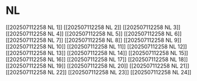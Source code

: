 
# NL

[[202507112258 NL 1]]
[[202507112258 NL 2]]
[[202507112258 NL 3]]
[[202507112258 NL 4]]
[[202507112258 NL 5]]
[[202507112258 NL 6]]
[[202507112258 NL 7]]
[[202507112258 NL 8]]
[[202507112258 NL 9]]
[[202507112258 NL 10]]
[[202507112258 NL 11]]
[[202507112258 NL 12]]
[[202507112258 NL 13]]
[[202507112258 NL 14]]
[[202507112258 NL 15]]
[[202507112258 NL 16]]
[[202507112258 NL 17]]
[[202507112258 NL 18]]
[[202507112258 NL 19]]
[[202507112258 NL 20]]
[[202507112258 NL 21]]
[[202507112258 NL 22]]
[[202507112258 NL 23]]
[[202507112258 NL 24]]



